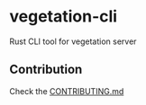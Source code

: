 # vegetation-cli
Rust CLI tool for vegetation server


## Contribution

Check the [CONTRIBUTING.md](./CONTRIBUTING.md)
